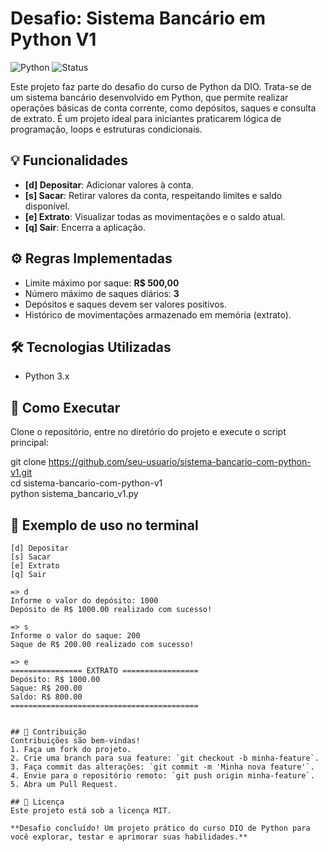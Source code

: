 # Desafio: Sistema Bancário em Python V1

![Python](https://img.shields.io/badge/Python-3.x-blue?logo=python)
![Status](https://img.shields.io/badge/Status-Concluído-brightgreen)

Este projeto faz parte do desafio do curso de Python da DIO. Trata-se de um sistema bancário desenvolvido em Python, que permite realizar operações básicas de conta corrente, como depósitos, saques e consulta de extrato. É um projeto ideal para iniciantes praticarem lógica de programação, loops e estruturas condicionais.

## 💡 Funcionalidades
- **[d] Depositar**: Adicionar valores à conta.  
- **[s] Sacar**: Retirar valores da conta, respeitando limites e saldo disponível.  
- **[e] Extrato**: Visualizar todas as movimentações e o saldo atual.  
- **[q] Sair**: Encerra a aplicação.

## ⚙️ Regras Implementadas
- Limite máximo por saque: **R$ 500,00**  
- Número máximo de saques diários: **3**  
- Depósitos e saques devem ser valores positivos.  
- Histórico de movimentações armazenado em memória (extrato).  

## 🛠 Tecnologias Utilizadas
- Python 3.x  

## 🚀 Como Executar
Clone o repositório, entre no diretório do projeto e execute o script principal:

git clone https://github.com/seu-usuario/sistema-bancario-com-python-v1.git  
cd sistema-bancario-com-python-v1  
python sistema_bancario_v1.py  

## 📌 Exemplo de uso no terminal
```text
[d] Depositar
[s] Sacar
[e] Extrato
[q] Sair

=> d
Informe o valor do depósito: 1000
Depósito de R$ 1000.00 realizado com sucesso!

=> s
Informe o valor do saque: 200
Saque de R$ 200.00 realizado com sucesso!

=> e
================ EXTRATO =================
Depósito: R$ 1000.00
Saque: R$ 200.00
Saldo: R$ 800.00
==========================================


## 🤝 Contribuição
Contribuições são bem-vindas!  
1. Faça um fork do projeto.  
2. Crie uma branch para sua feature: `git checkout -b minha-feature`.  
3. Faça commit das alterações: `git commit -m 'Minha nova feature'`.  
4. Envie para o repositório remoto: `git push origin minha-feature`.  
5. Abra um Pull Request.

## 📄 Licença
Este projeto está sob a licença MIT.

**Desafio concluído! Um projeto prático do curso DIO de Python para você explorar, testar e aprimorar suas habilidades.**
